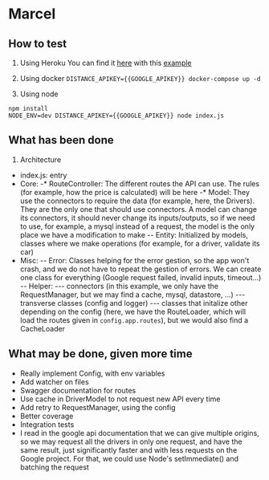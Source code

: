 # Marcel

## How to test
1. Using Heroku
You can find it [here](https://wtragnee-marcel.herokuapp.com) with this [example](https://wtragnee-marcel.herokuapp.com/rideProposal?depLat=48.827591&depLong=2.355275&arrLat=48.889934&arrLong=2.347035)

2. Using docker
`DISTANCE_APIKEY={{GOOGLE_APIKEY}} docker-compose up -d`

3. Using node
```
npm install
NODE_ENV=dev DISTANCE_APIKEY={{GOOGLE_APIKEY}} node index.js
```

## What has been done
1. Architecture
- index.js: entry
- Core:
-* RouteController: The different routes the API can use. The rules (for example, how the price is calculated) will be here
-* Model: They use the connectors to require the data (for example, here, the Drivers). They are the only one that should use connectors. A model can change its connectors, it should never change its inputs/outputs, so if we need to use, for example, a mysql instead of a request, the model is the only place we have a modification to make
-- Entity: Initialized by models, classes where we make operations (for example, for a driver, validate its car)
- Misc:
-- Error: Classes helping for the error gestion, so the app won't crash, and we do not have to repeat the gestion of errors. We can create one class for everything (Google request failed, invalid inputs, timeout...)
-- Helper:
--- connectors (in this example, we only have the RequestManager, but we may find a cache, mysql, datastore, ...)
--- transverse classes (config and logger)
--- classes that initalize other depending on the config (here, we have the RouteLoader, which will load the routes given in `config.app.routes`), but we would also find a CacheLoader

## What may be done, given more time
- Really implement Config, with env variables
- Add watcher on files
- Swagger documentation for routes
- Use cache in DriverModel to not request new API every time
- Add retry to RequestManager, using the config
- Better coverage
- Integration tests
- I read in the google api documentation that we can give multiple origins, so we may request all the drivers in only one request, and have the same result, just significantly faster and with less requests on the Google project. For that, we could use Node's setImmediate() and batching the request
